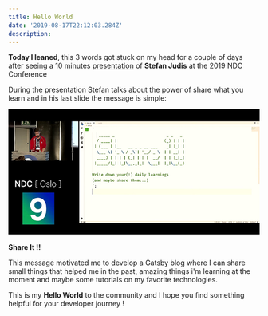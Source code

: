 ```yaml
---
title: Hello World
date: '2019-08-17T22:12:03.284Z'
description:
---
```


**Today I leaned**, this 3 words got stuck on my head for a couple of days after seeing a 10 minutes [presentation](https://youtu.be/kIhITzw0CG8) of **Stefan Judis** at the 2019 NDC Conference

During the presentation Stefan talks about the power of share what you learn and in his last slide the message is simple:

![](./til.jpg)

**Share It !!**

This message motivated me to develop a Gatsby blog where I can share small things that helped me in the past, amazing things i'm learning at the moment and maybe some tutorials on my favorite technologies.

This is my **Hello World** to the community and I hope you find something helpful for your developer journey !
